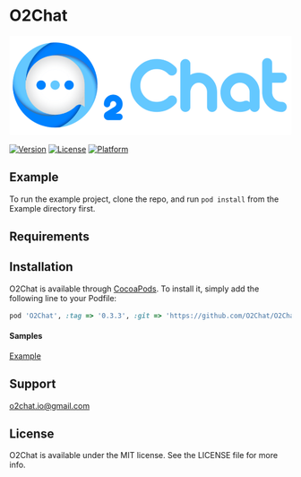 # O2Chat
![O2Chat : Swift](https://github.com/O2Chat/O2Chat-iOS/blob/main/Resource/O2ChatLogo.png)


[![Version](https://img.shields.io/cocoapods/v/O2Chat.svg?style=flat)](https://cocoapods.org/pods/O2Chat)
[![License](https://img.shields.io/cocoapods/l/O2Chat.svg?style=flat)](https://cocoapods.org/pods/O2Chat)
[![Platform](https://img.shields.io/cocoapods/p/O2Chat.svg?style=flat)](https://cocoapods.org/pods/O2Chat)

## Example

To run the example project, clone the repo, and run `pod install` from the Example directory first.

## Requirements

## Installation

O2Chat is available through [CocoaPods](https://cocoapods.org). To install
it, simply add the following line to your Podfile:

```ruby
pod 'O2Chat', :tag => '0.3.3', :git => 'https://github.com/O2Chat/O2Chat-iOS.git'
```

#### Samples

[Example](https://github.com/O2Chat/O2Chat-iOS/tree/main/Example)

## Support

o2chat.io@gmail.com

## License

O2Chat is available under the MIT license. See the LICENSE file for more info.
